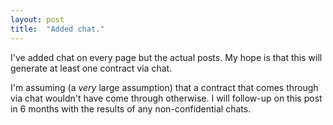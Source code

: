 ```yaml
---
layout: post
title:  "Added chat."
---
```


I've added chat on every page but the actual posts. My hope is that this will generate at least one contract via chat. 

I'm assuming (a _very_ large assumption) that a contract that comes through via chat wouldn't have come through otherwise. I will follow-up on this post in 6 months with the results of any non-confidential chats.
